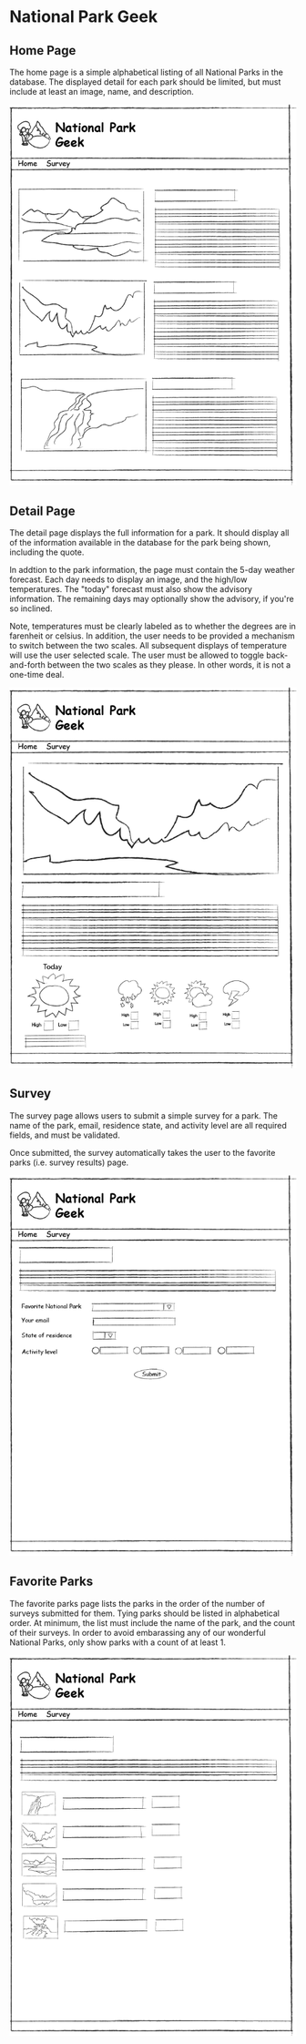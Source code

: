 # National Park Geek

## Home Page

The home page is a simple alphabetical listing of all National Parks in the database. The displayed detail for each park should be limited, but must include at least an image, name, and description.

![Home Page](npgeekhome.png)

## Detail Page

The detail page displays the full information for a park. It should display all of the information available in the database for the park being shown, including the quote.

In addtion to the park information, the page must contain the 5-day weather forecast.  Each day needs to display an image, and the high/low temperatures. The "today" forecast must also show the advisory information. The remaining days may optionally show the advisory, if you're so inclined.

Note, temperatures must be clearly labeled as to whether the degrees are in farenheit or celsius. In addition, the user needs to be provided a mechanism to switch between the two scales.  All subsequent displays of temperature will use the user selected scale.  The user must be allowed to toggle back-and-forth between the two scales as they please. In other words, it is not a one-time deal.

![Detail Page](npgeekdetail.png)

## Survey

The survey page allows users to submit a simple survey for a park. The name of the park, email, residence state, and activity level are all required fields, and must be validated.

Once submitted, the survey automatically takes the user to the favorite parks (i.e. survey results) page.

![Survey Page](npgeeksurvey.png)

## Favorite Parks

The favorite parks page lists the parks in the order of the number of surveys submitted for them. Tying parks should be listed in alphabetical order. At minimum, the list must include the name of the park, and the count of their surveys.  In order to avoid embarassing any of our wonderful National Parks, only show parks with a count of at least 1.

![Favorite Page](npgeekfavoritepark.png) 


